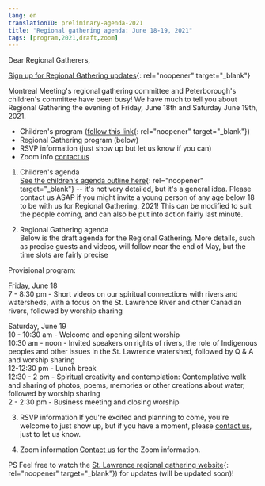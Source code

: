 ```yaml
---
lang: en
translationID: preliminary-agenda-2021
title: "Regional gathering agenda: June 18-19, 2021"
tags: [program,2021,draft,zoom]
---
```

Dear Regional Gatherers,

[Sign up for Regional Gathering updates](https://docs.google.com/forms/d/e/1FAIpQLSeOYBA7a1ygWENuGF63qnjr9NcE9jnHfzEWapSdYG1BMfZ8qA/viewform){: rel="noopener" target="_blank"}

Montreal Meeting's regional gathering committee and Peterborough's children's committee have been busy! We have much to tell you about Regional Gathering the evening of Friday, June 18th and Saturday June 19th, 2021.

* Children's program ([follow this link](https://stlawrence.quaker.ca/2021/05/16/draft-childrens-program.html){: rel="noopener" target="_blank"})
* Regional Gathering program (below)
* RSVP information (just show up but let us know if you can)
* Zoom info [contact us](/contact)

1) Children's agenda  
[See the children's agenda outline here](https://stlawrence.quaker.ca/2021/05/16/draft-childrens-program.html){: rel="noopener" target="_blank"} -- it's not very detailed, but it's a general idea. Please contact us ASAP if you might invite a young person of any age below 18 to be with us for Regional Gathering, 2021! This can be modified to suit the people coming, and can also be put into action fairly last minute.

2) Regional Gathering agenda  
Below is the draft agenda for the Regional Gathering. More details, such as precise guests and videos, will follow near the end of May, but the time slots are fairly precise

Provisional program:

Friday, June 18  
7 - 8:30 pm - Short videos on our spiritual connections with rivers and watersheds, with a focus on the St. Lawrence River and other Canadian rivers, followed by worship sharing  

Saturday, June 19  
10 - 10:30 am - Welcome and opening silent worship  
10:30 am - noon - Invited speakers on rights of rivers, the role of Indigenous peoples and other issues in the St. Lawrence watershed, followed by Q & A and worship sharing  
12-12:30 pm - Lunch break  
12:30 - 2 pm -  Spiritual creativity and contemplation: Contemplative walk and sharing of photos, poems, memories or other creations about water, followed by worship sharing  
2 - 2:30 pm - Business meeting and closing worship  

3) RSVP information
If you're excited and planning to come, you're welcome to just show up, but if you have a moment, please [contact us](/contact), just to let us know.

4) Zoom information
[Contact us](/contact) for the Zoom information.

PS Feel free to watch the [St. Lawrence regional gathering website](https://stlawrence.quaker.ca/){: rel="noopener" target="_blank"}) for updates (will be updated soon)!
